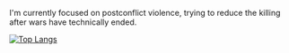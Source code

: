 I'm currently focused on postconflict violence, trying to reduce the killing after wars have technically ended. 

[![Top Langs](https://github-readme-stats.vercel.app/api/top-langs/?username=newton-c&theme=dark&exclude_repo=Dissertation_proposal&hide=AGS_Script)](https://github.com/anuraghazra/github-readme-stats)

